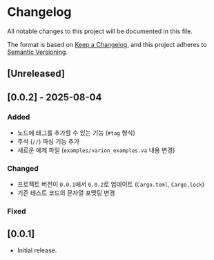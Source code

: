 # Changelog

All notable changes to this project will be documented in this file.

The format is based on [Keep a Changelog](https://keepachangelog.com/en/1.0.0/),
and this project adheres to [Semantic Versioning](https://semver.org/spec/v2.0.0.html).

## [Unreleased]

## [0.0.2] - 2025-08-04

### Added
- 노드에 태그를 추가할 수 있는 기능 (`#tag` 형식)
- 주석 (`//`) 파싱 기능 추가
- 새로운 예제 파일 (`examples/varion_examples.va` 내용 변경)

### Changed
- 프로젝트 버전이 `0.0.1`에서 `0.0.2`로 업데이트 (`Cargo.toml`, `Cargo.lock`)
- 기존 테스트 코드의 문자열 포맷팅 변경

### Fixed

## [0.0.1]

- Initial release.
